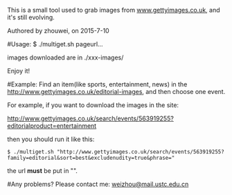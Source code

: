 This is a small tool used to grab images from www.gettyimages.co.uk, and it's still evolving.

Authored by zhouwei, on 2015-7-10


#Usage:
    $ ./multiget.sh pageurl…

images downloaded are in ./xxx-images/

Enjoy it!


#Example:
Find an item(like sports, entertainment, news) in the http://www.gettyimages.co.uk/editorial-images, and then choose one event.

For example, if you want to download the images in the site:

http://www.gettyimages.co.uk/search/events/563919255?editorialproduct=entertainment

then you should run it like this:

    $ ./multiget.sh "http://www.gettyimages.co.uk/search/events/563919255?family=editorial&sort=best&excludenudity=true&phrase="
the url **must** be put in "".


#Any problems? 
Please contact me: weizhou@mail.ustc.edu.cn
